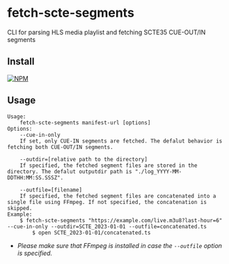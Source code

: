 # fetch-scte-segments
CLI for parsing HLS media playlist and fetching SCTE35 CUE-OUT/IN segments

## Install
[![NPM](https://nodei.co/npm/fetch-scte-segments.png?mini=true)](https://nodei.co/npm/fetch-scte-segments/)

## Usage
```
Usage:
	fetch-scte-segments manifest-url [options]
Options:
	--cue-in-only
	If set, only CUE-IN segments are fetched. The defalut behavior is fetching both CUE-OUT/IN segments.

	--outdir=[relative path to the directory]
	If specified, the fetched segment files are stored in the directory. The defalut outputdir path is "./log_YYYY-MM-DDTHH:MM:SS.SSSZ".

	--outfile=[filename]
	If specified, the fetched segment files are concatenated into a single file using FFmpeg. If not specified, the concatenation is skipped.
Example:
	$ fetch-scte-segments "https://example.com/live.m3u8?last-hour=6" --cue-in-only --outdir=SCTE_2023-01-01 --outfile=concatenated.ts
        $ open SCTE_2023-01-01/concatenated.ts
```
* _Please make sure that FFmpeg is installed in case the `--outfile` option is specified._
